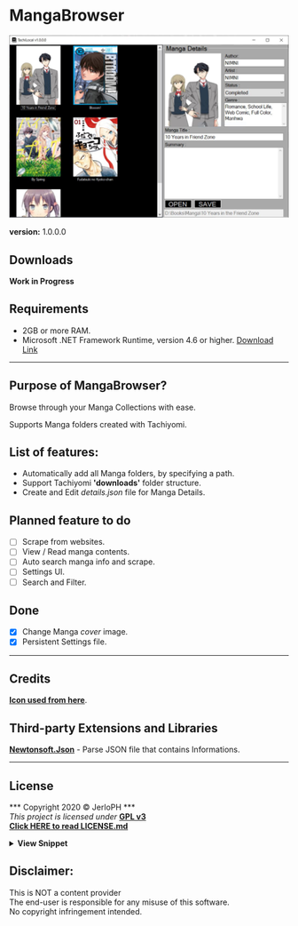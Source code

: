 # MangaBrowser

<img src="/data/v1.0.0.0.jpg"></img>

**version:**    1.0.0.0 <br>

## Downloads

**Work in Progress** <br>

## Requirements

- 2GB or more RAM. <br>
- Microsoft .NET Framework Runtime, version 4.6 or higher. [Download Link](https://dotnet.microsoft.com/download/dotnet-framework/net46) <br>

****

## Purpose of MangaBrowser?

Browse through your Manga Collections with ease.

Supports Manga folders created with Tachiyomi.

## List of features:
	
- Automatically add all Manga folders, by specifying a path.
- Support Tachiyomi **'downloads'** folder structure.
- Create and Edit *details.json* file for Manga Details.

## Planned feature to do

- [ ] Scrape from websites.
- [ ] View / Read manga contents.
- [ ] Auto search manga info and scrape.
- [ ] Settings UI.
- [ ] Search and Filter.

## Done

- [x] Change Manga *cover* image.
- [x] Persistent Settings file.

****

## Credits

[**Icon used from here**](https://www.seekicon.com/free-icon/book-icon_5).

## Third-party Extensions and Libraries

[**Newtonsoft.Json**](https://www.newtonsoft.com/json) - Parse JSON file that contains Informations.

****

## License

*** Copyright 2020 © JerloPH *** <br>
*This project is licensed under* **[GPL v3](https://www.gnu.org/licenses/gpl-3.0.html)** <br>
**[Click HERE to read LICENSE.md](/LICENSE.md)**

<details>
	<summary> <b>View Snippet</b> </summary>
	
    ** MangaBrowser - Browse through your Local Manga Collection **
    GitHub Link: https://github.com/JerloPH/MangaBrowser
    Copyright (C) 2020  JerloPH (https://github.com/JerloPH)

    This program is free software: you can redistribute it and/or modify
    it under the terms of the GNU General Public License as published by
    the Free Software Foundation, either version 3 of the License, or
    (at your option) any later version.

    This program is distributed in the hope that it will be useful,
    but WITHOUT ANY WARRANTY; without even the implied warranty of
    MERCHANTABILITY or FITNESS FOR A PARTICULAR PURPOSE.  See the
    GNU General Public License for more details.

    You should have received a copy of the GNU General Public License
    along with this program.  If not, see <https://www.gnu.org/licenses/>.
</details>

## Disclaimer:

This is NOT a content provider <br>
The end-user is responsible for any misuse of this software. <br>
No copyright infringement intended.
